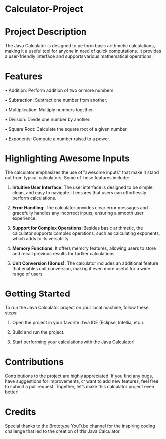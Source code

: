 # Calculator-Project

# Project Description
The Java Calculator is designed to perform basic arithmetic calculations, making it a useful tool for anyone in need of quick computations. It provides a user-friendly interface and supports various mathematical operations.

# Features

• Addition: Perform addition of two or more numbers.

• Subtraction: Subtract one number from another.

• Multiplication: Multiply numbers together.

• Division: Divide one number by another.

• Square Root: Calculate the square root of a given number.

• Exponents: Compute a number raised to a power.

# Highlighting Awesome Inputs
The calculator emphasizes the use of "awesome inputs" that make it stand out from typical calculators. Some of these features include:

1. **Intuitive User Interface**: The user interface is designed to be simple, clean, and easy to navigate. It ensures that users can effortlessly perform calculations.

2. **Error Handling**: The calculator provides clear error messages and gracefully handles any incorrect inputs, ensuring a smooth user experience.

3. **Support for Complex Operations**: Besides basic arithmetic, the calculator supports complex operations, such as calculating exponents, which adds to its versatility.

4. **Memory Functions**: It offers memory features, allowing users to store and recall previous results for further calculations.

5. **Unit Conversion (Bonus)**: The calculator includes an additional feature that enables unit conversion, making it even more useful for a wide range of users

 # Getting Started

 To run the Java Calculator project on your local machine, follow these steps:

1. Open the project in your favorite Java IDE (Eclipse, IntelliJ, etc.).
 
2. Build and run the project.

3. Start performing your calculations with the Java Calculator!


# Contributions
Contributions to the project are highly appreciated. If you find any bugs, have suggestions for improvements, or want to add new features, feel free to submit a pull request. Together, let's make this calculator project even better!

# Credits
Special thanks to the Brototype YouTube channel for the inspiring coding challenge that led to the creation of this Java Calculator.
